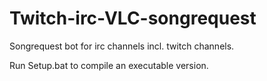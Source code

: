 # Twitch-irc-VLC-songrequest
Songrequest bot for irc channels incl. twitch channels.

Run Setup.bat to compile an executable version.
